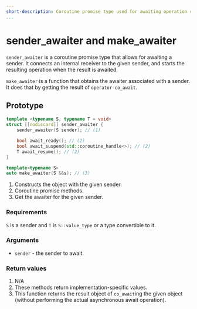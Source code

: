 ```yaml
---
short-description: Coroutine promise type used for awaiting operation completion and related functions
...
```


# sender_awaiter and make_awaiter

`sender_awaiter` is a coroutine promise type that allows for awaiting a sender.
It connects an internal receiver to the given sender, and starts the resulting
operation when the result is awaited.

`make_awaiter` is a function that obtains the awaiter associated with a sender.
It does that by getting the result of `operator co_await`.

## Prototype

```cpp
template <typename S, typename T = void>
struct [[nodiscard]] sender_awaiter {
	sender_awaiter(S sender); // (1)

	bool await_ready(); // (2)
	bool await_suspend(std::coroutine_handle<>); // (2)
	T await_resume(); // (2)
}

template<typename S>
auto make_awaiter(S &&s); // (3)
```

1. Constructs the object with the given sender.
2. Coroutine promise methods.
3. Get the awaiter for the given sender.

### Requirements

`S` is a sender and `T` is `S::value_type` or a type convertible to it.

### Arguments

 - `sender` - the sender to await.

### Return values

1. N/A
2. These methods return implementation-specific values.
3. This function returns the result object of `co_await`ing the given object
(without performing the actual asynchronous await operation).
